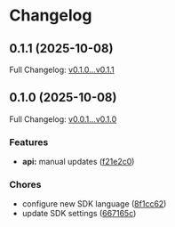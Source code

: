 # Changelog

## 0.1.1 (2025-10-08)

Full Changelog: [v0.1.0...v0.1.1](https://github.com/unityaisolutions/canva-typescript/compare/v0.1.0...v0.1.1)

## 0.1.0 (2025-10-08)

Full Changelog: [v0.0.1...v0.1.0](https://github.com/unityaisolutions/canva-typescript/compare/v0.0.1...v0.1.0)

### Features

* **api:** manual updates ([f21e2c0](https://github.com/unityaisolutions/canva-typescript/commit/f21e2c0bd6d8a16b0fe56b41f4e5691d3a1119dd))


### Chores

* configure new SDK language ([8f1cc62](https://github.com/unityaisolutions/canva-typescript/commit/8f1cc62cdd4e0fd97f521a8fde7ed1d469d53a75))
* update SDK settings ([667165c](https://github.com/unityaisolutions/canva-typescript/commit/667165c79cd028f46f8ff23d9ec22f92dcaf63c3))
